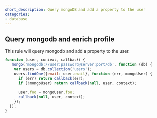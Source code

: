 ```yaml
---
short_description: Query mongoDB and add a property to the user
categories:
- database
---
```

## Query mongodb and enrich profile

This rule will query mongodb and add a property to the user.

```js
function (user, context, callback) {
   mongo('mongodb://user:password@server:port/db', function (db) {
    var users = db.collection('users');
    users.findOne({email: user.email}, function (err, mongoUser) {
      if (err) return callback(err);
      if (!mongoUser) return callback(null, user, context);
  
      user.foo = mongoUser.foo;
      callback(null, user, context);
    });  
  });
}
```
